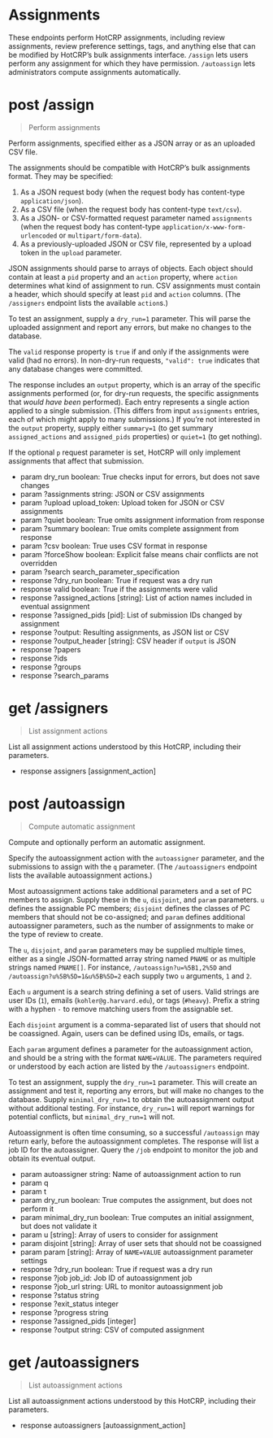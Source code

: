 # Assignments

These endpoints perform HotCRP assignments, including review assignments,
review preference settings, tags, and anything else that can be modified by
HotCRP’s bulk assignments interface. `/assign` lets users perform any
assignment for which they have permission. `/autoassign` lets administrators
compute assignments automatically.


# post /assign

> Perform assignments

Perform assignments, specified either as a JSON array or as an uploaded CSV
file.

The assignments should be compatible with HotCRP’s bulk assignments format.
They may be specified:

1. As a JSON request body (when the request body has content-type
   `application/json`).
2. As a CSV file (when the request body has content-type
   `text/csv`).
3. As a JSON- or CSV-formatted request parameter named `assignments` (when the
   request body has content-type `application/x-www-form-urlencoded` or
   `multipart/form-data`).
4. As a previously-uploaded JSON or CSV file, represented by a upload token in
   the `upload` parameter.

JSON assignments should parse to arrays of objects. Each object should contain
at least a `pid` property and an `action` property, where `action` determines
what kind of assignment to run. CSV assignments must contain a header, which
should specify at least `pid` and `action` columns. (The `/assigners` endpoint
lists the available `action`s.)

To test an assignment, supply a `dry_run=1` parameter. This will parse the
uploaded assignment and report any errors, but make no changes to the
database.

The `valid` response property is `true` if and only if the assignments were
valid (had no errors). In non-dry-run requests, `"valid": true` indicates that
any database changes were committed.

The response includes an `output` property, which is an array of the specific
assignments performed (or, for dry-run requests, the specific assignments that
*would have been* performed). Each entry represents a single action applied to a
single submission. (This differs from input `assignments` entries, each of which
might apply to many submissions.) If you’re not interested in the `output`
property, supply either `summary=1` (to get summary `assigned_actions` and
`assigned_pids` properties) or `quiet=1` (to get nothing).

If the optional `p` request parameter is set, HotCRP will only implement
assignments that affect that submission.


* param dry_run boolean: True checks input for errors, but does not save changes
* param ?assignments string: JSON or CSV assignments
* param ?upload upload_token: Upload token for JSON or CSV assignments
* param ?quiet boolean: True omits assignment information from response
* param ?summary boolean: True omits complete assignment from response
* param ?csv boolean: True uses CSV format in response
* param ?forceShow boolean: Explicit false means chair conflicts are not overridden
* param ?search search_parameter_specification
* response ?dry_run boolean: True if request was a dry run
* response valid boolean: True if the assignments were valid
* response ?assigned_actions [string]: List of action names included in eventual assignment
* response ?assigned_pids [pid]: List of submission IDs changed by assignment
* response ?output: Resulting assignments, as JSON list or CSV
* response ?output_header [string]: CSV header if `output` is JSON
* response ?papers
* response ?ids
* response ?groups
* response ?search_params


# get /assigners

> List assignment actions

List all assignment actions understood by this HotCRP, including their
parameters.

* response assigners [assignment_action]


# post /autoassign

> Compute automatic assignment

Compute and optionally perform an automatic assignment.

Specify the autoassignment action with the `autoassigner` parameter, and the
submissions to assign with the `q` parameter. (The `/autoassigners` endpoint
lists the available autoassignment actions.)

Most autoassignment actions take additional parameters and a set of PC members
to assign. Supply these in the `u`, `disjoint`, and `param` parameters. `u`
defines the assignable PC members; `disjoint` defines the classes of PC
members that should not be co-assigned; and `param` defines additional
autoassigner parameters, such as the number of assignments to make or the type
of review to create.

The `u`, `disjoint`, and `param` parameters may be supplied multiple times,
either as a single JSON-formatted array string named `PNAME` or as multiple
strings named `PNAME[]`. For instance, `/autoassign?u=%5B1,2%5D` and
`/autoassign?u%5B%5D=1&u%5B%5D=2` each supply two `u` arguments, `1` and `2`.

Each `u` argument is a search string defining a set of users. Valid strings
are user IDs (`1`), emails (`kohler@g.harvard.edu`), or tags (`#heavy`).
Prefix a string with a hyphen `-` to remove matching users from the assignable
set.

Each `disjoint` argument is a comma-separated list of users that should not be
coassigned. Again, users can be defined using IDs, emails, or tags.

Each `param` argument defines a parameter for the autoassignment action, and
should be a string with the format `NAME=VALUE`. The parameters required or
understood by each action are listed by the `/autoassigners` endpoint.

To test an assignment, supply the `dry_run=1` parameter. This will create an
assignment and test it, reporting any errors, but will make no changes to the
database. Supply `minimal_dry_run=1` to obtain the autoassignment output
without additional testing. For instance, `dry_run=1` will report warnings for
potential conflicts, but `minimal_dry_run=1` will not.

Autoassignment is often time consuming, so a successful `/autoassign` may
return early, before the autoassignment completes. The response will list a
job ID for the autoassigner. Query the `/job` endpoint to monitor the job and
obtain its eventual output.

* param autoassigner string: Name of autoassignment action to run
* param q
* param t
* param dry_run boolean: True computes the assignment, but does not perform it
* param minimal_dry_run boolean: True computes an initial assignment, but does not validate it
* param u [string]: Array of users to consider for assignment
* param disjoint [string]: Array of user sets that should not be coassigned
* param param [string]: Array of `NAME=VALUE` autoassignment parameter settings
* response ?dry_run boolean: True if request was a dry run
* response ?job job_id: Job ID of autoassignment job
* response ?job_url string: URL to monitor autoassignment job
* response ?status string
* response ?exit_status integer
* response ?progress string
* response ?assigned_pids [integer]
* response ?output string: CSV of computed assignment


# get /autoassigners

> List autoassignment actions

List all autoassignment actions understood by this HotCRP, including their
parameters.

* response autoassigners [autoassignment_action]
